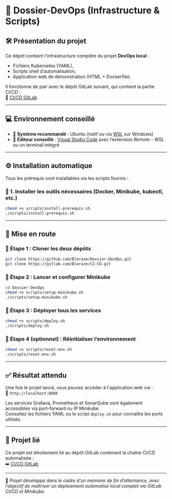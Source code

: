 # 📁 Dossier-DevOps (Infrastructure & Scripts)

## 🛠️ Présentation du projet

Ce dépôt contient l'infrastructure complète du projet **DevOps local** :
- Fichiers Kubernetes (YAML),
- Scripts shell d’automatisation,
- Application web de démonstration (HTML + Dockerfile).

Il fonctionne de pair avec le dépôt GitLab suivant, qui contient la partie CI/CD :  
🔗 [CI/CD GitLab](https://gitlab.com/Bloraze/CI-CD)

---

## 💻 Environnement conseillé

- 🐧 **Système recommandé** : Ubuntu (natif ou via [WSL](https://learn.microsoft.com/fr-fr/windows/wsl/) sur Windows)
- 🧠 **Éditeur conseillé** : [Visual Studio Code](https://code.visualstudio.com/) avec l’extension *Remote - WSL* ou un terminal intégré

---

## ⚙️ Installation automatique

Tous les prérequis sont installables via les scripts fournis :

### 🧩 1. Installer les outils nécessaires (Docker, Minikube, kubectl, etc.)
```bash
chmod +x scripts/install-prerequis.sh
./scripts/install-prerequis.sh
```

---

## 🚀 Mise en route

### 🔹 Étape 1 : Cloner les deux dépôts
```bash
git clone https://github.com/Bloraze/Dossier-DevOps.git
git clone https://gitlab.com/Bloraze/CI-CD.git
```

### 🔹 Étape 2 : Lancer et configurer Minikube
```bash
cd Dossier-DevOps
chmod +x scripts/setup-minikube.sh
./scripts/setup-minikube.sh
```

### 🔹 Étape 3 : Déployer tous les services
```bash
chmod +x scripts/deploy.sh
./scripts/deploy.sh
```

### 🔹 Étape 4 (optionnel) : Réinitialiser l’environnement
```bash
chmod +x scripts/reset-env.sh
./scripts/reset-env.sh
```

---

## ✅ Résultat attendu

Une fois le projet lancé, vous pouvez accéder à l'application web via :  
📍 `http://localhost:8080`

Les services Grafana, Prometheus et SonarQube sont également accessibles via port-forward ou IP Minikube.  
Consultez les fichiers YAML ou le script `deploy.sh` pour connaître les ports utilisés.

---

## 🔗 Projet lié

Ce projet est étroitement lié au dépôt GitLab contenant la chaîne CI/CD automatisée :  
➡️ [CI/CD GitLab](https://gitlab.com/Bloraze/CI-CD)

---

📌 *Projet développé dans le cadre d’un mémoire de fin d’alternance, avec l’objectif de maîtriser un déploiement automatisé local complet via GitLab CI/CD et Minikube.*
